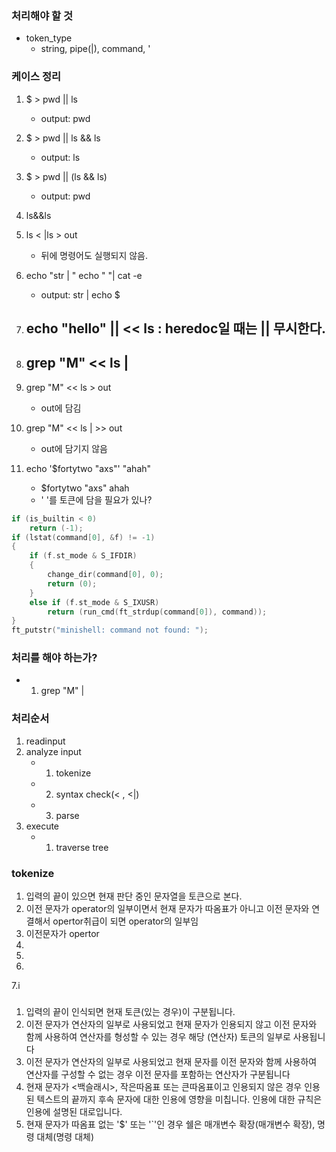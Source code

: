 ### 처리해야 할 것
- token_type
	- string, pipe(|), command, '

### 케이스 정리
1. $ > pwd || ls
	- output: pwd

2. $ > pwd || ls && ls
	- output: ls

3. $ > pwd || (ls && ls)
	- output: pwd

4. ls&&ls
5. ls < |ls > out 
   - 뒤에 명령어도 실행되지 않음.

6. echo "str | " echo  " "| cat -e
	- output: str |  echo  $
7. echo "hello" || << ls : heredoc일 때는 || 무시한다.
	- 
8. grep "M" << ls |
	-
9. grep "M" << ls > out 
	- out에 담김
10. grep "M" << ls | >> out
	- out에 담기지 않음
11. echo '$fortytwo "axs"' "ahah"
	- $fortytwo "axs" ahah
	- ' '를 토큰에 담을 필요가 있나?

```c
if (is_builtin < 0)
	return (-1);
if (lstat(command[0], &f) != -1)
{
	if (f.st_mode & S_IFDIR)
	{
		change_dir(command[0], 0);
		return (0);
	}
	else if (f.st_mode & S_IXUSR)
		return (run_cmd(ft_strdup(command[0]), command));
}
ft_putstr("minishell: command not found: ");
```
### 처리를 해야 하는가?
- 1. grep "M" |


### 처리순서
1. readinput
2. analyze input
	- 1) tokenize
	- 2) syntax check(< , <|)
	- 3) parse
3. execute
	- 1) traverse tree

### tokenize
1. 입력의 끝이 있으면 현재 판단 중인 문자열을 토큰으로 본다.
2. 이전 문자가  operator의 일부이면서 현재 문자가 따옴표가 아니고 이전 문자와 연결해서 opertor취급이 되면 operator의 일부임
3. 이전문자가 opertor 
4. 
5.
6.
7.i 
###
1. 입력의 끝이 인식되면 현재 토큰(있는 경우)이 구분됩니다.
2. 이전 문자가 연산자의 일부로 사용되었고 현재 문자가 인용되지 않고 이전 문자와 함께 사용하여 연산자를 형성할 수 있는 경우 해당 (연산자) 토큰의 일부로 사용됩니다
3. 이전 문자가 연산자의 일부로 사용되었고 현재 문자를 이전 문자와 함께 사용하여 연산자를 구성할 수 없는 경우 이전 문자를 포함하는 연산자가 구분됩니다
4. 현재 문자가 <백슬래시>, 작은따옴표 또는 큰따옴표이고 인용되지 않은 경우 인용된 텍스트의 끝까지 후속 문자에 대한 인용에 영향을 미칩니다. 인용에 대한 규칙은 인용에 설명된 대로입니다.
5. 현재 문자가 따옴표 없는 '$' 또는 '`'인 경우 쉘은 매개변수 확장(매개변수 확장), 명령 대체(명령 대체)

### 
